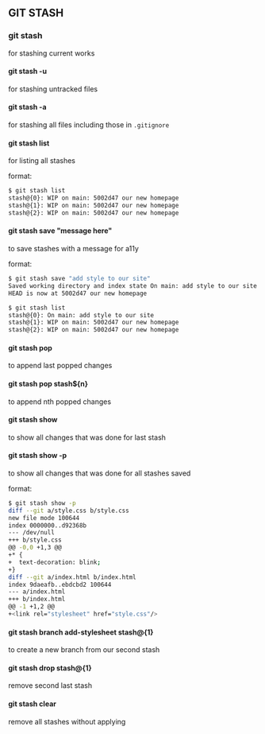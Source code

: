 ## GIT STASH

### git stash

for stashing current works

#### git stash -u

for stashing untracked files

#### git stash -a

for stashing all files including those in `.gitignore`

#### git stash list

for listing all stashes

format:

```sh
$ git stash list
stash@{0}: WIP on main: 5002d47 our new homepage
stash@{1}: WIP on main: 5002d47 our new homepage
stash@{2}: WIP on main: 5002d47 our new homepage
```

#### git stash save "message here"

to save stashes with a message for a11y

format:

```sh
$ git stash save "add style to our site"
Saved working directory and index state On main: add style to our site
HEAD is now at 5002d47 our new homepage

$ git stash list
stash@{0}: On main: add style to our site
stash@{1}: WIP on main: 5002d47 our new homepage
stash@{2}: WIP on main: 5002d47 our new homepage
```

#### git stash pop

to append last popped changes

#### git stash pop stash${n}

to append nth popped changes

#### git stash show

to show all changes that was done for last stash

#### git stash show -p

to show all changes that was done for all stashes saved

format:

```sh
$ git stash show -p
diff --git a/style.css b/style.css
new file mode 100644
index 0000000..d92368b
--- /dev/null
+++ b/style.css
@@ -0,0 +1,3 @@
+* {
+  text-decoration: blink;
+}
diff --git a/index.html b/index.html
index 9daeafb..ebdcbd2 100644
--- a/index.html
+++ b/index.html
@@ -1 +1,2 @@
+<link rel="stylesheet" href="style.css"/>
```

#### git stash branch add-stylesheet stash@{1}

to create a new branch from our second stash

#### git stash drop stash@{1}

remove second last stash

#### git stash clear

remove all stashes without applying
